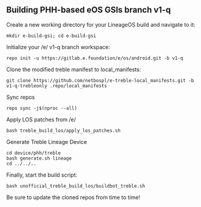 
## Building PHH-based eOS GSIs branch v1-q ##

Create a new working directory for your LineageOS build and navigate to it:

    mkdir e-build-gsi; cd e-build-gsi

Initialize your /e/ v1-q branch workspace:

    repo init -u https://gitlab.e.foundation/e/os/android.git -b v1-q

Clone the modified treble manifest to local_manifests:

    git clone https://github.com/netbospl/e-treble-local_manifests.git -b v1-q-trebleonly .repo/local_manifests

Sync repos

    repo sync -j$(nproc --all)

Apply LOS patches from /e/

    bash treble_build_los/apply_los_patches.sh

Generate Treble Lineage Device

    cd device/phh/treble
    bash generate.sh lineage
    cd ../../..

Finally, start the build script:

    bash unofficial_treble_build_los/buildbot_treble.sh

Be sure to update the cloned repos from time to time!
